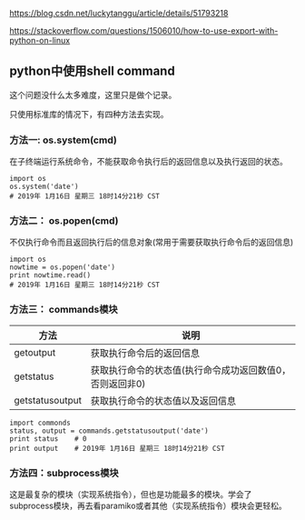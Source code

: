 https://blog.csdn.net/luckytanggu/article/details/51793218

https://stackoverflow.com/questions/1506010/how-to-use-export-with-python-on-linux

## python中使用shell command

这个问题没什么太多难度，这里只是做个记录。

只使用标准库的情况下，有四种方法去实现。

### 方法一: os.system(cmd)

在子终端运行系统命令，不能获取命令执行后的返回信息以及执行返回的状态。

```
import os
os.system('date')
# 2019年 1月16日 星期三 18时14分21秒 CST
```

### 方法二： os.popen(cmd)

不仅执行命令而且返回执行后的信息对象(常用于需要获取执行命令后的返回信息)

```
import os
nowtime = os.popen('date')
print nowtime.read()
# 2019年 1月16日 星期三 18时14分21秒 CST
```

### 方法三： commands模块

方法|说明
----|---
getoutput|获取执行命令后的返回信息
getstatus|获取执行命令的状态值(执行命令成功返回数值0，否则返回非0)
getstatusoutput|获取执行命令的状态值以及返回信息

```
import commonds
status, output = commands.getstatusoutput('date')
print status    # 0
print output    # 2019年 1月16日 星期三 18时14分21秒 CST
```


### 方法四：subprocess模块

这是最复杂的模块（实现系统指令），但也是功能最多的模块。学会了subprocess模块，再去看paramiko或者其他（实现系统指令）模块会更轻松。